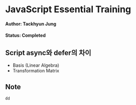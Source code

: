 # JavaScript Essential Training

#### Author: Tackhyun Jung

#### Status: Completed

## Script async와 defer의 차이
* Basis (Linear Algebra)
* Transformation Matrix

## Note
```
dd
```
